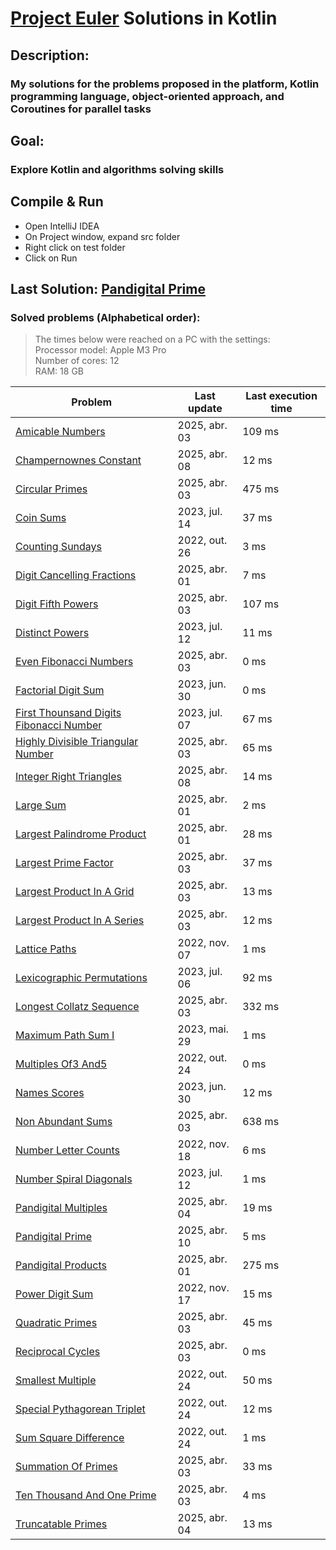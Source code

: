 # [Project Euler](https://projecteuler.net) Solutions in Kotlin

## Description:
### My solutions for the problems proposed in the platform, Kotlin programming language, object-oriented approach, and Coroutines for parallel tasks

## Goal:
### Explore Kotlin and algorithms solving skills

## Compile & Run
- Open IntelliJ IDEA
- On Project window, expand src folder
- Right click on test folder
- Click on Run

## Last Solution: [Pandigital Prime](src/main/kotlin/PandigitalPrime.kt)

### Solved problems (Alphabetical order):

> The times below were reached on a PC with the settings: <br/>
> Processor model: Apple M3 Pro <br/>
> Number of cores: 12 <br/>
> RAM:  18 GB <br/>

| Problem                                                                                           | Last update   | Last execution time |
|---------------------------------------------------------------------------------------------------|---------------|---------------------|
| [Amicable Numbers](src/main/kotlin/AmicableNumbers.kt)                                            | 2025, abr. 03 | 109 ms              |
| [Champernownes Constant](src/main/kotlin/ChampernownesConstant.kt)                                | 2025, abr. 08 | 12 ms               |
| [Circular Primes](src/main/kotlin/CircularPrimes.kt)                                              | 2025, abr. 03 | 475 ms              |
| [Coin Sums](src/main/kotlin/CoinSums.kt)                                                          | 2023, jul. 14 | 37 ms               |
| [Counting Sundays](src/main/kotlin/CountingSundays.kt)                                            | 2022, out. 26 | 3 ms                |
| [Digit Cancelling Fractions](src/main/kotlin/DigitCancellingFractions.kt)                         | 2025, abr. 01 | 7 ms                |
| [Digit Fifth Powers](src/main/kotlin/DigitFifthPowers.kt)                                         | 2025, abr. 03 | 107 ms              |
| [Distinct Powers](src/main/kotlin/DistinctPowers.kt)                                              | 2023, jul. 12 | 11 ms               |
| [Even Fibonacci Numbers](src/main/kotlin/EvenFibonacciNumbers.kt)                                 | 2025, abr. 03 | 0 ms                |
| [Factorial Digit Sum](src/main/kotlin/FactorialDigitSum.kt)                                       | 2023, jun. 30 | 0 ms                |
| [First Thounsand Digits Fibonacci Number](src/main/kotlin/FirstThounsandDigitsFibonacciNumber.kt) | 2023, jul. 07 | 67 ms               |
| [Highly Divisible Triangular Number](src/main/kotlin/HighlyDivisibleTriangularNumber.kt)          | 2025, abr. 03 | 65 ms               |
| [Integer Right Triangles](src/main/kotlin/IntegerRightTriangles.kt)                               | 2025, abr. 08 | 14 ms               |
| [Large Sum](src/main/kotlin/LargeSum.kt)                                                          | 2025, abr. 01 | 2 ms                |
| [Largest Palindrome Product](src/main/kotlin/LargestPalindromeProduct.kt)                         | 2025, abr. 01 | 28 ms               |
| [Largest Prime Factor](src/main/kotlin/LargestPrimeFactor.kt)                                     | 2025, abr. 03 | 37 ms               |
| [Largest Product In A Grid](src/main/kotlin/LargestProductInAGrid.kt)                             | 2025, abr. 03 | 13 ms               |
| [Largest Product In A Series](src/main/kotlin/LargestProductInASeries.kt)                         | 2025, abr. 03 | 12 ms               |
| [Lattice Paths](src/main/kotlin/LatticePaths.kt)                                                  | 2022, nov. 07 | 1 ms                |
| [Lexicographic Permutations](src/main/kotlin/LexicographicPermutations.kt)                        | 2023, jul. 06 | 92 ms               |
| [Longest Collatz Sequence](src/main/kotlin/LongestCollatzSequence.kt)                             | 2025, abr. 03 | 332 ms              |
| [Maximum Path Sum I](src/main/kotlin/MaximumPathSumI.kt)                                          | 2023, mai. 29 | 1 ms                |
| [Multiples Of3 And5](src/main/kotlin/MultiplesOf3And5.kt)                                         | 2022, out. 24 | 0 ms                |
| [Names Scores](src/main/kotlin/NamesScores.kt)                                                    | 2023, jun. 30 | 12 ms               |
| [Non Abundant Sums](src/main/kotlin/NonAbundantSums.kt)                                           | 2025, abr. 03 | 638 ms              |
| [Number Letter Counts](src/main/kotlin/NumberLetterCounts.kt)                                     | 2022, nov. 18 | 6 ms                |
| [Number Spiral Diagonals](src/main/kotlin/NumberSpiralDiagonals.kt)                               | 2023, jul. 12 | 1 ms                |
| [Pandigital Multiples](src/main/kotlin/PandigitalMultiples.kt)                                    | 2025, abr. 04 | 19 ms               |
| [Pandigital Prime](src/main/kotlin/PandigitalPrime.kt)                                            | 2025, abr. 10 | 5 ms                |
| [Pandigital Products](src/main/kotlin/PandigitalProducts.kt)                                      | 2025, abr. 01 | 275 ms              |
| [Power Digit Sum](src/main/kotlin/PowerDigitSum.kt)                                               | 2022, nov. 17 | 15 ms               |
| [Quadratic Primes](src/main/kotlin/QuadraticPrimes.kt)                                            | 2025, abr. 03 | 45 ms               |
| [Reciprocal Cycles](src/main/kotlin/ReciprocalCycles.kt)                                          | 2025, abr. 03 | 0 ms                |
| [Smallest Multiple](src/main/kotlin/SmallestMultiple.kt)                                          | 2022, out. 24 | 50 ms               |
| [Special Pythagorean Triplet](src/main/kotlin/SpecialPythagoreanTriplet.kt)                       | 2022, out. 24 | 12 ms               |
| [Sum Square Difference](src/main/kotlin/SumSquareDifference.kt)                                   | 2022, out. 24 | 1 ms                |
| [Summation Of Primes](src/main/kotlin/SummationOfPrimes.kt)                                       | 2025, abr. 03 | 33 ms               |
| [Ten Thousand And One Prime](src/main/kotlin/TenThousandAndOnePrime.kt)                           | 2025, abr. 03 | 4 ms                |
| [Truncatable Primes](src/main/kotlin/TruncatablePrimes.kt)                                        | 2025, abr. 04 | 13 ms               |
